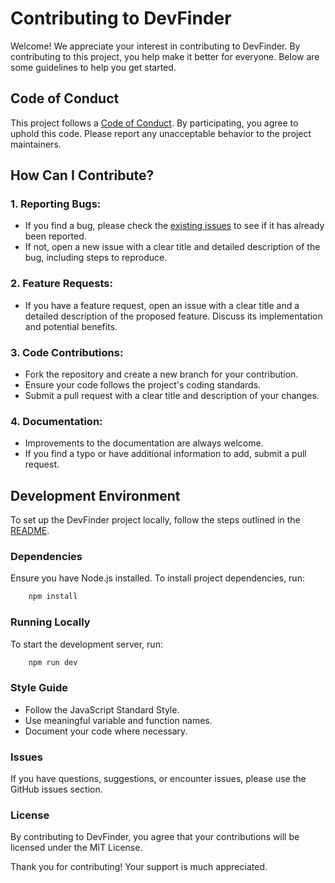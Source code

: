 # Contributing to DevFinder

Welcome! We appreciate your interest in contributing to DevFinder. By contributing to this project, you help make it better for everyone. Below are some guidelines to help you get started.

## Code of Conduct

This project follows a [Code of Conduct](CODE_OF_CONDUCT.md). By participating, you agree to uphold this code. Please report any unacceptable behavior to the project maintainers.

## How Can I Contribute?

### 1. Reporting Bugs:

- If you find a bug, please check the [existing issues](https://github.com/0ME9A/devfinder/issues) to see if it has already been reported.
- If not, open a new issue with a clear title and detailed description of the bug, including steps to reproduce.

### 2. Feature Requests:

- If you have a feature request, open an issue with a clear title and a detailed description of the proposed feature. Discuss its implementation and potential benefits.

### 3. Code Contributions:

- Fork the repository and create a new branch for your contribution.
- Ensure your code follows the project's coding standards.
- Submit a pull request with a clear title and description of your changes.

### 4. Documentation:

- Improvements to the documentation are always welcome.
- If you find a typo or have additional information to add, submit a pull request.

## Development Environment

To set up the DevFinder project locally, follow the steps outlined in the [README](README.md).

### Dependencies

Ensure you have Node.js installed. To install project dependencies, run:

```bash
    npm install
```
### Running Locally

To start the development server, run:
```bash
    npm run dev
```
### Style Guide

- Follow the JavaScript Standard Style.
- Use meaningful variable and function names.
- Document your code where necessary.

### Issues
If you have questions, suggestions, or encounter issues, please use the GitHub issues section.

### License
By contributing to DevFinder, you agree that your contributions will be licensed under the MIT License.

Thank you for contributing! Your support is much appreciated.
